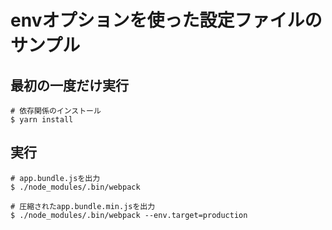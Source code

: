 # envオプションを使った設定ファイルのサンプル

## 最初の一度だけ実行

```console
# 依存関係のインストール
$ yarn install
```

## 実行

```console
# app.bundle.jsを出力
$ ./node_modules/.bin/webpack

# 圧縮されたapp.bundle.min.jsを出力
$ ./node_modules/.bin/webpack --env.target=production
```
